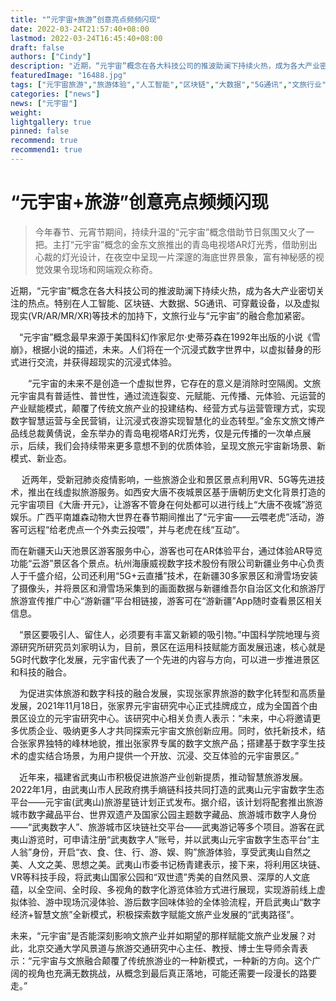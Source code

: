 ```yaml
---
title: "“元宇宙+旅游”创意亮点频频闪现"
date: 2022-03-24T21:57:40+08:00
lastmod: 2022-03-24T16:45:40+08:00
draft: false
authors: ["Cindy"]
description: "近期，“元宇宙”概念在各大科技公司的推波助澜下持续火热，成为各大产业密切关注的热点。特别在人工智能、区块链、大数据、5G通讯、可穿戴设备，以及虚拟现实(VR/AR/MR/XR)等技术的加持下，文旅行业与“元宇宙”的融合愈加紧密。"
featuredImage: "16488.jpg"
tags: ["元宇宙旅游","旅游体验","人工智能","区块链","大数据","5G通讯","文旅行业","虚拟世界"]
categories: ["news"]
news: ["元宇宙"]
weight: 
lightgallery: true
pinned: false
recommend: true
recommend1: true
---
```


# “元宇宙+旅游”创意亮点频频闪现


>  今年春节、元宵节期间，持续升温的“元宇宙”概念借助节日氛围又火了一把。主打“元宇宙”概念的金东文旅推出的青岛电视塔AR灯光秀，借助别出心裁的灯光设计，在夜空中呈现一片深邃的海底世界景象，富有神秘感的视觉效果令现场和网端观众称奇。

近期，“元宇宙”概念在各大科技公司的推波助澜下持续火热，成为各大产业密切关注的热点。特别在人工智能、区块链、大数据、5G通讯、可穿戴设备，以及虚拟现实(VR/AR/MR/XR)等技术的加持下，文旅行业与“元宇宙”的融合愈加紧密。

　“元宇宙”概念最早来源于美国科幻作家尼尔·史蒂芬森在1992年出版的小说《雪崩》，根据小说的描述，未来。人们将在一个沉浸式数字世界中，以虚拟替身的形式进行交流，并获得超现实的沉浸式体验。

　　“元宇宙的未来不是创造一个虚拟世界，它存在的意义是消除时空隔阂。文旅元宇宙具有普适性、普世性，通过流连裂变、元赋能、元传播、元体验、元运营的产业赋能模式，颠覆了传统文旅产业的投建结构、经营方式与运营管理方式，实现数字智慧运营与全民营销，让沉浸式夜游实现智慧化的业态转型。”金东文旅文博产品线总裁黄倩说，金东举办的青岛电视塔AR灯光秀，仅是元传播的一次单点展示，后续，我们会持续带来更多意想不到的优质体验，呈现文旅元宇宙新场景、新模式、新业态。

　   近两年，受新冠肺炎疫情影响，一些旅游企业和景区景点利用VR、5G等先进技术，推出在线虚拟旅游服务。如西安大唐不夜城景区基于唐朝历史文化背景打造的元宇宙项目《大唐·开元》，让游客不管身在何处都可以进行线上“大唐不夜城”游览娱乐。广西平南雄森动物大世界在春节期间推出了“元宇宙——云喂老虎”活动，游客可远程“给老虎点一个外卖云投喂”，并与老虎在线“互动”。

​       而在新疆天山天池景区游客服务中心，游客也可在AR体验平台，通过体验AR导览功能“云游”景区各个景点。杭州海康威视数字技术股份有限公司新疆业务中心负责人于千盛介绍，公司还利用“5G+云直播”技术，在新疆30多家景区和滑雪场安装了摄像头，并将景区和滑雪场采集到的画面数据与新疆维吾尔自治区文化和旅游厅旅游宣传推广中心“游新疆”平台相链接，游客可在“游新疆”App随时查看景区相关信息。

　“景区要吸引人、留住人，必须要有丰富又新颖的吸引物。”中国科学院地理与资源研究所研究员刘家明认为，目前，景区在运用科技赋能方面发展迅速，核心就是5G时代数字化发展，元宇宙代表了一个先进的内容与方向，可以进一步推进景区和科技的融合。

　为促进实体旅游和数字科技的融合发展，实现张家界旅游的数字化转型和高质量发展，2021年11月18日，张家界元宇宙研究中心正式挂牌成立，成为全国首个由景区设立的元宇宙研究中心。该研究中心相关负责人表示：“未来，中心将邀请更多优质企业、吸纳更多人才共同探索元宇宙文旅创新应用。同时，依托新技术，结合张家界独特的峰林地貌，推出张家界专属的数字文旅产品；搭建基于数字孪生技术的虚实结合场景，为用户提供一个开放、沉浸、交互体验的元宇宙景区。”

　近年来，福建省武夷山市积极促进旅游产业创新提质，推动智慧旅游发展。2022年1月，由武夷山市人民政府携手熵链科技共同打造的武夷山元宇宙数字生态平台——元宇宙(武夷山)旅游星链计划正式发布。据介绍，该计划将配套推出旅游城市数字藏品平台、世界双遗产及国家公园主题数字藏品、旅游城市数字人身份——“武夷数字人”、旅游城市区块链社交平台——武夷游记等多个项目。游客在武夷山游览时，可申请注册“武夷数字人”账号，并以武夷山元宇宙数字生态平台“主人翁”身份，开启“衣、食、住、行、游、娱、购”旅游体验，享受武夷山自然之美、人文之美、思想之美。武夷山市委书记杨青建表示，接下来，将利用区块链、VR等科技手段，将武夷山国家公园和“双世遗”秀美的自然风景、深厚的人文底蕴，以全空间、全时段、多视角的数字化游览体验方式进行展现，实现游前线上虚拟体验、游中现场沉浸体验、游后数字回味体验的全体验流程，开启武夷山“数字经济+智慧文旅”全新模式，积极探索数字赋能文旅产业发展的“武夷路径”。

​    未来，“元宇宙”是否能深刻影响文旅产业并如期望的那样赋能文旅产业发展？对此，北京交通大学风景道与旅游交通研究中心主任、教授、博士生导师余青表示：“元宇宙与文旅融合颠覆了传统旅游业的一种新模式，一种新的方向。这个广阔的视角也充满无数挑战，从概念到最后真正落地，可能还需要一段漫长的路要走。”